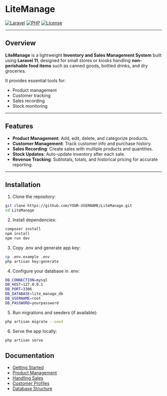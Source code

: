 # LiteManage

[![Laravel](https://img.shields.io/badge/Laravel-11-orange)](https://laravel.com/)
[![PHP](https://img.shields.io/badge/PHP-8.2-blue)](https://www.php.net/)
[![License](https://img.shields.io/badge/License-MIT-green)](LICENSE)

---

## Overview

**LiteManage** is a lightweight **Inventory and Sales Management System** built using **Laravel 11**, designed for small stores or kiosks handling **non-perishable food items** such as canned goods, bottled drinks, and dry groceries.

It provides essential tools for:
- Product management
- Customer tracking
- Sales recording
- Stock monitoring

---

## Features

- **Product Management**: Add, edit, delete, and categorize products.
- **Customer Management**: Track customer info and purchase history.
- **Sales Recording**: Create sales with multiple products and quantities.
- **Stock Updates**: Auto-update inventory after each sale.
- **Revenue Tracking**: Subtotals, totals, and historical pricing for accurate reporting.

---

## Installation

1. Clone the repository:
```bash
git clone https://github.com/YOUR-USERNAME/LiteManage.git
cd LiteManage
```
2. Install dependencies:
```bash
composer install
npm install
npm run dev
```
3. Copy .env and generate app key:
```bash
cp .env.example .env
php artisan key:generate
```
4. Configure your database in .env:
```bash
DB_CONNECTION=mysql
DB_HOST=127.0.0.1
DB_PORT=3306
DB_DATABASE=lite_manage_db
DB_USERNAME=root
DB_PASSWORD=yourpassword
```
5. Run migrations and seeders (if available):
```bash
php artisan migrate --seed
```
6. Serve the app locally:
```bash
php artisan serve
```


## Documentation

- [Getting Started](LiteManageDocs/getting-started.md)
- [Product Management](LiteManageDocs/product-management.md)
- [Handling Sales](LiteManageDocs/handling-sales.md)
- [Customer Profiles](LiteManageDocs/customer-profiles.md)
- [Database Structure](LiteManageDocs/database-structure.md)
